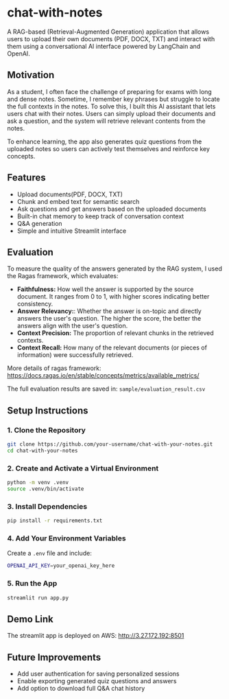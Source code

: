 # chat-with-notes
A RAG-based (Retrieval-Augmented Generation) application that allows users to upload their own documents (PDF, DOCX, TXT) and interact with them using a conversational AI interface powered by LangChain and OpenAI.

## Motivation
As a student, I often face the challenge of preparing for exams with long and dense notes. Sometime, I remember key phrases but struggle to locate the full contexts in the notes. To solve this, I built this AI assistant that lets users chat with their notes. Users can simply upload their documents and ask a question, and the system will retrieve relevant contents from the notes.

To enhance learning, the app also generates quiz questions from the uploaded notes so users can actively test themselves and reinforce key concepts.

## Features
- Upload documents(PDF, DOCX, TXT)
- Chunk and embed text for semantic search
- Ask questions and get answers based on the uploaded documents
- Built-in chat memory to keep track of conversation context
- Q&A generation 
- Simple and intuitive Streamlit interface

## Evaluation
To measure the quality of the answers generated by the RAG system, I used the Ragas framework, which evaluates:
- **Faithfulness:** How well the answer is supported by the source document. It ranges from 0 to 1, with higher scores indicating better consistency.
- **Answer Relevancy:**:  Whether the answer is on-topic and directly answers the user's question. The higher the score, the better the answers align with the user's question.
- **Context Precision:** The proportion of relevant chunks in the retrieved contexts.
- **Context Recall:** How many of the relevant documents (or pieces of information) were successfully retrieved.

More details of ragas framework: https://docs.ragas.io/en/stable/concepts/metrics/available_metrics/

The full evaluation results are saved in: `sample/evaluation_result.csv`

## Setup Instructions
### 1. Clone the Repository
```bash
git clone https://github.com/your-username/chat-with-your-notes.git
cd chat-with-your-notes
```
### 2. Create and Activate a Virtual Environment
```bash
python -m venv .venv
source .venv/bin/activate
```

### 3. Install Dependencies
```bash
pip install -r requirements.txt
```

### 4. Add Your Environment Variables
Create a `.env` file and include:
```bash
OPENAI_API_KEY=your_openai_key_here
```

### 5. Run the App
```bash
streamlit run app.py
```

## Demo Link
The streamlit app is deployed on AWS:
http://3.27.172.192:8501

## Future Improvements
- Add user authentication for saving personalized sessions
- Enable exporting generated quiz questions and answers
- Add option to download full Q&A chat history

